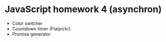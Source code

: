 # JavaScript homework 4 (asynchron)

- Color switcher
- Countdown timer (Flatpickr) 
- Promise generator
